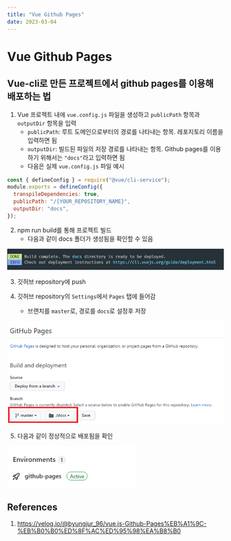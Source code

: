 ```yaml
---
title: "Vue Github Pages"
date: 2023-03-04
---
```


# Vue Github Pages

## Vue-cli로 만든 프로젝트에서 github pages를 이용해 배포하는 법

1. Vue 프로젝트 내에 `vue.config.js` 파일을 생성하고 `publicPath` 항목과 `outputDir` 항목을 입력
   - `publicPath`: 루트 도메인으로부터의 경로를 나타내는 항목. 레포지토리 이름을 입력하면 됨
   - `outputDir`: 빌드된 파일의 저장 경로를 나타내는 항목. Github pages를 이용하기 위해서는 `"docs"`라고 입력하면 됨
   - 다음은 실제 `vue.config.js` 파일 예시

```js
const { defineConfig } = require("@vue/cli-service");
module.exports = defineConfig({
  transpileDependencies: true,
  publicPath: "/{YOUR_REPOSITORY_NAME}",
  outputDir: "docs",
});
```

2. npm run build를 통해 프로젝트 빌드
   - 다음과 같이 docs 폴더가 생성됨을 확인할 수 있음

![build](./imgs/2023-03-04-1.png)

3. 깃허브 repository에 push

4. 깃허브 repository의 `Settings`에서 `Pages` 탭에 들어감
   - 브랜치를 `master`로, 경로를 `docs`로 설정후 저장

![settings](./imgs/2023-03-04-2.png)

5. 다음과 같이 정상적으로 배포됨을 확인

![deployment](./imgs/2023-03-04-3.png)

## References

1. https://velog.io/@byungjur_96/vue.js-Github-Pages%EB%A1%9C-%EB%B0%B0%ED%8F%AC%ED%95%98%EA%B8%B0
